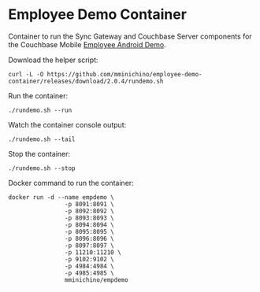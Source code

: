 # Employee Demo Container

Container to run the Sync Gateway and Couchbase Server components for the Couchbase Mobile [Employee Android Demo](https://github.com/mminichino/sgw-android-example).

Download the helper script:

````
curl -L -O https://github.com/mminichino/employee-demo-container/releases/download/2.0.4/rundemo.sh
````

Run the container:

````
./rundemo.sh --run
````

Watch the container console output:

````
./rundemo.sh --tail
````

Stop the container:
````
./rundemo.sh --stop
````

Docker command to run the container:
````
docker run -d --name empdemo \
                -p 8091:8091 \
                -p 8092:8092 \
                -p 8093:8093 \
                -p 8094:8094 \
                -p 8095:8095 \
                -p 8096:8096 \
                -p 8097:8097 \
                -p 11210:11210 \
                -p 9102:9102 \
                -p 4984:4984 \
                -p 4985:4985 \
                mminichino/empdemo
````
